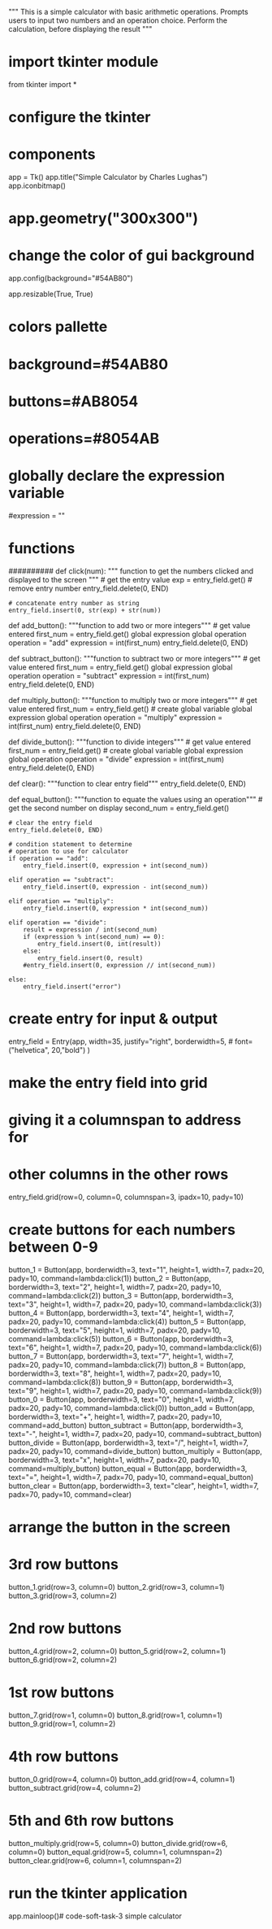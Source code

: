 """
This is a simple calculator with basic arithmetic
operations. Prompts users to input two numbers
and an operation choice. Perform the calculation,
before displaying the result
"""

# import tkinter module
from tkinter import *

# configure the tkinter
# components
app = Tk()
app.title("Simple Calculator by Charles Lughas")
app.iconbitmap()
# app.geometry("300x300")
# change the color of gui background
app.config(background="#54AB80")

app.resizable(True, True)


# colors pallette
# background=#54AB80
# buttons=#AB8054
# operations=#8054AB

# globally declare the expression variable
#expression = ""


# functions
##########
def click(num):
    """
    function to get the numbers clicked
    and displayed to the screen
    """
    # get the entry value
    exp = entry_field.get()
    # remove entry number
    entry_field.delete(0, END)

    # concatenate entry number as string
    entry_field.insert(0, str(exp) + str(num))


def add_button():
    """function to add two or more integers"""
    # get value entered
    first_num = entry_field.get()
    global expression
    global operation
    operation = "add"
    expression = int(first_num)
    entry_field.delete(0, END)


def subtract_button():
    """function to subtract two or more integers"""
    # get value entered
    first_num = entry_field.get()
    global expression
    global operation
    operation = "subtract"
    expression = int(first_num)
    entry_field.delete(0, END)


def multiply_button():
    """function to multiply two or more integers"""
    # get value entered
    first_num = entry_field.get()
    # create global variable
    global expression
    global operation
    operation = "multiply"
    expression = int(first_num)
    entry_field.delete(0, END)

def divide_button():
    """function to divide integers"""
    # get value entered
    first_num = entry_field.get()
    # create global variable
    global expression
    global operation
    operation = "divide"
    expression = int(first_num)
    entry_field.delete(0, END)

def clear():
    """function to clear entry field"""
    entry_field.delete(0, END)

def equal_button():
    """function to equate the values using an operation"""
    # get the second number on display
    second_num = entry_field.get()

    # clear the entry field 
    entry_field.delete(0, END)

    # condition statement to determine
    # operation to use for calculator
    if operation == "add":
        entry_field.insert(0, expression + int(second_num))

    elif operation == "subtract":
        entry_field.insert(0, expression - int(second_num))

    elif operation == "multiply":
        entry_field.insert(0, expression * int(second_num))

    elif operation == "divide":
        result = expression / int(second_num)
        if (expression % int(second_num) == 0):
            entry_field.insert(0, int(result))
        else:
            entry_field.insert(0, result)
        #entry_field.insert(0, expression // int(second_num))

    else:
        entry_field.insert("error")

# create entry for input & output
entry_field = Entry(app,
                width=35,
                justify="right",
                borderwidth=5,
                # font=("helvetica", 20,"bold")
            )
# make the entry field into grid
# giving it a columnspan to address for
# other columns in the other rows
entry_field.grid(row=0, column=0, columnspan=3, ipadx=10, pady=10)


# create buttons for each numbers between 0-9
button_1 = Button(app, borderwidth=3, text="1", height=1, width=7, padx=20, pady=10, command=lambda:click(1))
button_2 = Button(app, borderwidth=3, text="2", height=1, width=7, padx=20, pady=10, command=lambda:click(2))
button_3 = Button(app, borderwidth=3, text="3", height=1, width=7, padx=20, pady=10, command=lambda:click(3))
button_4 = Button(app, borderwidth=3, text="4", height=1, width=7, padx=20, pady=10, command=lambda:click(4))
button_5 = Button(app, borderwidth=3, text="5", height=1, width=7, padx=20, pady=10, command=lambda:click(5))
button_6 = Button(app, borderwidth=3, text="6", height=1, width=7, padx=20, pady=10, command=lambda:click(6))
button_7 = Button(app, borderwidth=3, text="7", height=1, width=7, padx=20, pady=10, command=lambda:click(7))
button_8 = Button(app, borderwidth=3, text="8", height=1, width=7, padx=20, pady=10, command=lambda:click(8))
button_9 = Button(app, borderwidth=3, text="9", height=1, width=7, padx=20, pady=10, command=lambda:click(9))
button_0 = Button(app, borderwidth=3, text="0", height=1, width=7, padx=20, pady=10, command=lambda:click(0))
button_add = Button(app, borderwidth=3, text="+", height=1, width=7, padx=20, pady=10, command=add_button)
button_subtract = Button(app, borderwidth=3, text="-", height=1, width=7, padx=20, pady=10, command=subtract_button)
button_divide = Button(app, borderwidth=3, text="/", height=1, width=7, padx=20, pady=10, command=divide_button)
button_multiply = Button(app, borderwidth=3, text="x", height=1, width=7, padx=20, pady=10, command=multiply_button)
button_equal = Button(app, borderwidth=3, text="=", height=1, width=7, padx=70, pady=10, command=equal_button)
button_clear = Button(app, borderwidth=3, text="clear", height=1, width=7, padx=70, pady=10, command=clear)


# arrange the button in the screen
# 3rd row buttons
button_1.grid(row=3, column=0)
button_2.grid(row=3, column=1)
button_3.grid(row=3, column=2)

# 2nd row buttons
button_4.grid(row=2, column=0)
button_5.grid(row=2, column=1)
button_6.grid(row=2, column=2)

# 1st row buttons
button_7.grid(row=1, column=0)
button_8.grid(row=1, column=1)
button_9.grid(row=1, column=2)

# 4th row buttons 
button_0.grid(row=4, column=0)
button_add.grid(row=4, column=1)
button_subtract.grid(row=4, column=2)

# 5th and 6th row buttons
button_multiply.grid(row=5, column=0)
button_divide.grid(row=6, column=0)
button_equal.grid(row=5, column=1, columnspan=2)
button_clear.grid(row=6, column=1, columnspan=2)


# run the tkinter application
app.mainloop()# code-soft-task-3
simple calculator
